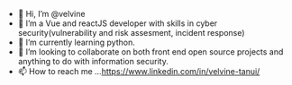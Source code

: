- 👋 Hi, I’m @velvine
- 👀 I’m a Vue and reactJS developer with skills in cyber security(vulnerability and risk assesment, incident response)
- 🌱 I’m currently learning python.
- 💞️ I’m looking to collaborate on both front end open source projects and anything to do with information security.
- 📫 How to reach me ...https://www.linkedin.com/in/velvine-tanui/

<!---
velvine/velvine is a ✨ special ✨ repository because its `README.md` (this file) appears on your GitHub profile.
You can click the Preview link to take a look at your changes.
--->
